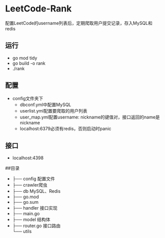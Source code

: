 # LeetCode-Rank
配置LeetCode的username列表后，定期爬取用户提交记录，存入MySQL和redis
## 运行
- go mod tidy
- go build -o rank
- ./rank

## 配置
+ config文件夹下
  + dbconf.yml中配置MySQL
  + userlist.yml配置要爬取的用户列表
  + user_map.yml配置username: nickname的键值对，接口返回的name是nickname
  + localhost:6379必须有redis，否则启动时panic

## 接口
+ localhost:4398

##目录
<ul>
<li>├── config 配置文件</li> 
<li>├── crawler爬虫</li> 
<li>├── db MySQL、Redis</li>
<li>├── go.mod</li>
<li>├── go.sum</li>
<li>├── handler 接口实现</li>
<li>├── main.go</li>
<li>├── model 结构体</li>
<li>├── router.go 接口路由</li>
└── utils
</ul>
